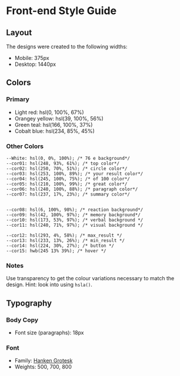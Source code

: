 # Front-end Style Guide

## Layout

The designs were created to the following widths:

- Mobile: 375px
- Desktop: 1440px

## Colors

### Primary

- Light red: hsl(0, 100%, 67%)
- Orangey yellow: hsl(39, 100%, 56%)
- Green teal: hsl(166, 100%, 37%)
- Cobalt blue: hsl(234, 85%, 45%)

### Other Colors

    --White: hsl(0, 0%, 100%); /* 76 e background*/
    --cor01: hsl(248, 93%, 61%); /* top color*/
    --cor02: hsl(250, 70%, 51%); /* circle color*/
    --cor03: hsl(253, 100%, 89%); /* your result color*/
    --cor04: hsl(245, 100%, 75%); /* of 100 color*/ 
    --cor05: hsl(210, 100%, 99%); /* great color*/
    --cor06: hsl(240, 100%, 88%); /* paragraph color*/
    --cor07: hsl(237, 17%, 23%); /* summary color*/
    
   
    --cor08: hsl(6, 100%, 98%); /* reaction background*/
    --cor09: hsl(42, 100%, 97%); /* memory background*/
    --cor10: hsl(173, 53%, 97%); /* verbal background */
    --cor11: hsl(240, 71%, 97%); /* visual background */

    --cor12: hsl(293, 4%, 58%); /* max_result */
    --cor13: hsl(233, 13%, 26%); /* min_result */
    --cor14: hsl(224, 30%, 27%); /* button */
    --cor15: hwb(245 13% 39%); /* hover */

### Notes

Use transparency to get the colour variations necessary to match the design. Hint: look into using `hsla()`.

## Typography

### Body Copy

- Font size (paragraphs): 18px

### Font

- Family: [Hanken Grotesk](https://fonts.google.com/specimen/Hanken+Grotesk)
- Weights: 500, 700, 800
